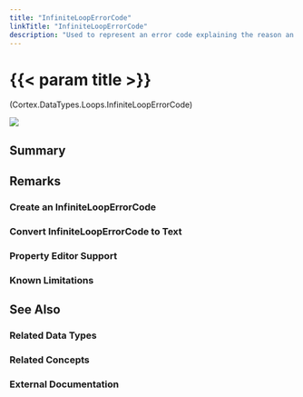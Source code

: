 ```yaml
---
title: "InfiniteLoopErrorCode"
linkTitle: "InfiniteLoopErrorCode"
description: "Used to represent an error code explaining the reason an `InfiniteLoopException` occurred."
---
```


# {{< param title >}}

<p class="namespace">(Cortex.DataTypes.Loops.InfiniteLoopErrorCode)</p>

<img src="/images/work-in-progress.jpg">

## Summary

## Remarks

### Create an InfiniteLoopErrorCode

### Convert InfiniteLoopErrorCode to Text

### Property Editor Support

### Known Limitations

## See Also

### Related Data Types

### Related Concepts

### External Documentation
